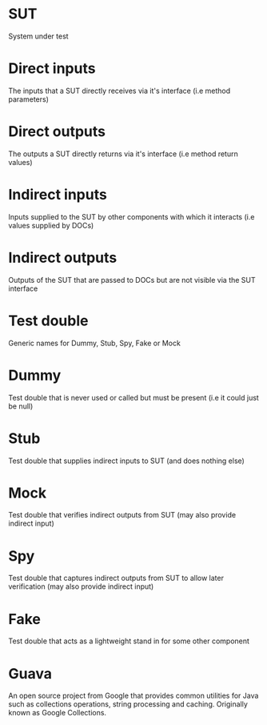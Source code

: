 # SUT

System under test

#  Direct inputs     

The inputs that a SUT directly receives via it's interface (i.e method parameters)

# Direct outputs    

The outputs a SUT directly returns via it's interface (i.e method return values)

# Indirect inputs   

Inputs supplied to the SUT by other components with which it interacts (i.e values supplied by DOCs)

# Indirect outputs  

Outputs of the SUT that are passed to DOCs but are not visible via the SUT interface

# Test double

Generic names for Dummy, Stub, Spy, Fake or Mock

# Dummy            

Test double that is never used or called but must be present (i.e it could just be null)

# Stub

Test double that supplies indirect inputs to SUT (and does nothing else)

# Mock              

Test double that verifies indirect outputs from SUT (may also provide indirect input)

# Spy               

Test double that captures indirect outputs from SUT to allow later verification (may also provide indirect input)

# Fake              

Test double that acts as a lightweight stand in for some other component

# Guava

An open source project from Google that provides common utilities for Java such as collections operations, string processing and caching. Originally known as Google Collections.
